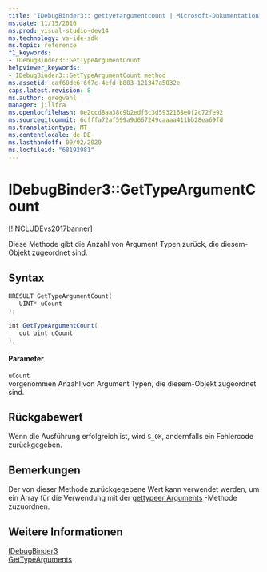 ```yaml
---
title: 'IDebugBinder3:: gettyetargumentcount | Microsoft-Dokumentation'
ms.date: 11/15/2016
ms.prod: visual-studio-dev14
ms.technology: vs-ide-sdk
ms.topic: reference
f1_keywords:
- IDebugBinder3::GetTypeArgumentCount
helpviewer_keywords:
- IDebugBinder3::GetTypeArgumentCount method
ms.assetid: caf68de6-6f7c-4efd-b803-121347a5032e
caps.latest.revision: 8
ms.author: gregvanl
manager: jillfra
ms.openlocfilehash: 0e2ccd8aa38c9b2edf6c3d5932168e0f2c72fe92
ms.sourcegitcommit: 6cfffa72af599a9d667249caaaa411bb28ea69fd
ms.translationtype: MT
ms.contentlocale: de-DE
ms.lasthandoff: 09/02/2020
ms.locfileid: "68192981"
---
```

# <a name="idebugbinder3gettypeargumentcount"></a>IDebugBinder3::GetTypeArgumentCount
[!INCLUDE[vs2017banner](../../../includes/vs2017banner.md)]

Diese Methode gibt die Anzahl von Argument Typen zurück, die diesem-Objekt zugeordnet sind.  
  
## <a name="syntax"></a>Syntax  
  
```cpp  
HRESULT GetTypeArgumentCount(  
   UINT* uCount  
);  
```  
  
```csharp  
int GetTypeArgumentCount(  
   out uint uCount  
);  
```  
  
#### <a name="parameters"></a>Parameter  
 `uCount`  
 vorgenommen Anzahl von Argument Typen, die diesem-Objekt zugeordnet sind.  
  
## <a name="return-value"></a>Rückgabewert  
 Wenn die Ausführung erfolgreich ist, wird `S_OK`, andernfalls ein Fehlercode zurückgegeben.  
  
## <a name="remarks"></a>Bemerkungen  
 Der von dieser Methode zurückgegebene Wert kann verwendet werden, um ein Array für die Verwendung mit der [gettypeer Arguments](../../../extensibility/debugger/reference/idebugbinder3-gettypearguments.md) -Methode zuzuordnen.  
  
## <a name="see-also"></a>Weitere Informationen  
 [IDebugBinder3](../../../extensibility/debugger/reference/idebugbinder3.md)   
 [GetTypeArguments](../../../extensibility/debugger/reference/idebugbinder3-gettypearguments.md)
